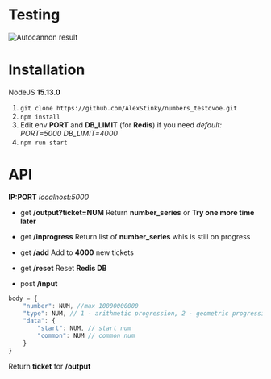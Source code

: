 # Testing

![Autocannon result](https://i.postimg.cc/Wz4bxV57/autocannon.png)

# Installation

NodeJS **15.13.0**

1. `git clone https://github.com/AlexStinky/numbers_testovoe.git`
2. `npm install`
3. Edit env **PORT** and **DB_LIMIT** (for **Redis**) if you need
*default:*
*PORT=5000*
*DB_LIMIT=4000*
4. `npm run start`

# API

**IP:PORT**
*localhost:5000*

- get **/output?ticket=NUM**
Return **number_series** or **Try one more time later**

- get **/inprogress**
Return list of **number_series** whis is still on progress

- get **/add**
Add to **4000** new tickets

- get **/reset**
Reset **Redis DB**

- post **/input**
```js
body = {
    "number": NUM, //max 10000000000
    "type": NUM, // 1 - arithmetic progression, 2 - geometric progression, 3 - harmonic progression, 4 - fibonacci
    "data": {
        "start": NUM, // start num
        "common": NUM // common num
    }
}
```
Return **ticket** for **/output**
